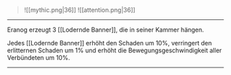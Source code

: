 > ![[mythic.png|36]]
> ![[attention.png|36]] 

***
Eranog erzeugt 3 [[Lodernde Banner]], die in seiner Kammer hängen.

Jedes [[Lodernde Banner]] erhöht den Schaden um 10%, verringert den erlitternen Schaden um 1% und erhöht die Bewegungsgeschwindigkeit aller Verbündeten um 10%.



***